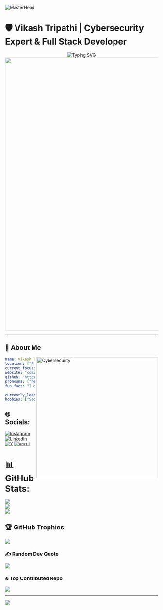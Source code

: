 ![MasterHead](https://user-images.githubusercontent.com/80781196/190216139-7697aa5a-c9a0-4bd6-80bf-3aca76a2e1c8.gif)
<!-- Your Info. -->
# 🛡️ Vikash Tripathi | Cybersecurity Expert & Full Stack Developer

<div align="center">
<img src="https://readme-typing-svg.herokuapp.com?font=JetBrains+Mono&weight=600&size=35&duration=3000&pause=1000&color=00D9FF&center=true&vCenter=true&multiline=true&width=800&height=100&lines=Cybersecurity+Expert;Full-Stack+Developer;Ethical+Hacker;Security+Researcher" alt="Typing SVG" />
</div>

<div align="center">
<img src="https://user-images.githubusercontent.com/74038190/212284100-561aa473-3905-4a80-b561-0d28506553ee.gif" width="900">
</div>

---

## 🌟 About Me

<img align="right" alt="Cybersecurity" width="400" src="https://media.giphy.com/media/l0HlBO7eyXzSZkJri/giphy.gif">

```yaml
name: Vikash Tripathi
location: ["Prayagraj, India"]
current_focus: "Cybersecurity, Ethical Hacking & Secure Full-Stack Development"
website: "coming-soon"
github: "https://github.com/MRXTEJ"
pronouns: ["he", "him"]
fun_fact: "I can find vulnerabilities faster than you can say 'SQL Injection'!"

currently_learning: ["Penetration Testing", "Malware Analysis", "Threat Intelligence", "Next.js", "TypeScript"]
hobbies: ["Security Research", "Coding", "CTFs", "Bug Bounty Hunting"]
```

## 🌐 Socials:
[![Instagram](https://img.shields.io/badge/Instagram-%23E4405F.svg?logo=Instagram&logoColor=white)](https://instagram.com/https://www.instagram.com/_mr.x_tej?igsh=MW9pb2xkbzk4ZXdjdA==) [![LinkedIn](https://img.shields.io/badge/LinkedIn-%230077B5.svg?logo=linkedin&logoColor=white)](https://linkedin.com/in/https://www.linkedin.com/in/vikash-tripathi80) [![X](https://img.shields.io/badge/X-black.svg?logo=X&logoColor=white)](https://x.com/https://x.com/mr_x_tej?t=RO8pvjFYRnKHQJqEZJ18oA&s=09) [![email](https://img.shields.io/badge/Email-D14836?logo=gmail&logoColor=white)](mailto:vikashtripathi63977@gmail.com) 
# 📊 GitHub Stats:
![](https://github-readme-stats.vercel.app/api?username=MRXTEJ&theme=onedark&hide_border=false&include_all_commits=true&count_private=true)<br/>
![](https://nirzak-streak-stats.vercel.app/?user=MRXTEJ&theme=onedark&hide_border=false)<br/>
![](https://github-readme-stats.vercel.app/api/top-langs/?username=MRXTEJ&theme=onedark&hide_border=false&include_all_commits=true&count_private=true&layout=compact)

## 🏆 GitHub Trophies
![](https://github-profile-trophy.vercel.app/?username=MRXTEJ&theme=radical&no-frame=false&no-bg=true&margin-w=4)

### ✍️ Random Dev Quote
![](https://quotes-github-readme.vercel.app/api?type=horizontal&theme=radical)

### 🔝 Top Contributed Repo
![](https://github-contributor-stats.vercel.app/api?username=MRXTEJ&limit=5&theme=dark&combine_all_yearly_contributions=true)

---
[![](https://visitcount.itsvg.in/api?id=MRXTEJ&icon=0&color=0)](https://visitcount.itsvg.in)

<!-- Proudly created with GPRM ( https://gprm.itsvg.in ) -->
